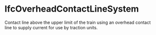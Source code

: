IfcOverheadContactLineSystem
============================
Contact line above the upper limit of the train using an overhead contact line
to supply current for use by traction units.


